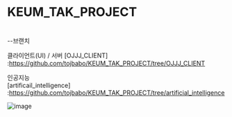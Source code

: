# KEUM_TAK_PROJECT
#
--브랜치  
  
클라이언트(UI)  / 서버
[OJJJ_CLIENT]  :https://github.com/tojbabo/KEUM_TAK_PROJECT/tree/OJJJ_CLIENT  
  
인공지능  
[artificail_intelligence]  :https://github.com/tojbabo/KEUM_TAK_PROJECT/tree/artificial_intelligence  
  
![image](https://user-images.githubusercontent.com/35211944/104085616-47501480-5294-11eb-8890-5450c1863011.png)
